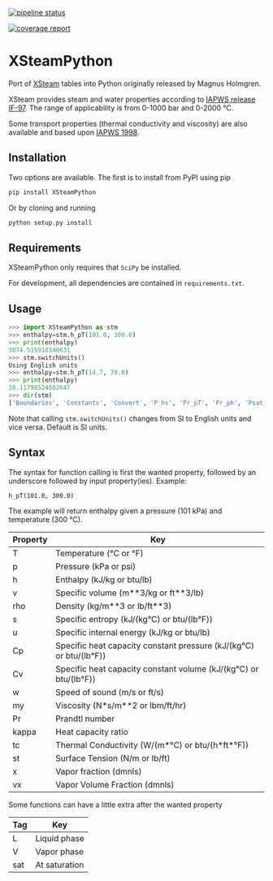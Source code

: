 [![pipeline status](https://gitlab.com/raldridge111/XSteamPython/badges/master/pipeline.svg)](https://gitlab.com/raldridge111/XSteamPython/-/pipelines/latest)

[![coverage report](https://gitlab.com/raldridge111/XSteamPython/badges/master/coverage.svg)](https://raldridge111.gitlab.io/XSteamPython/htmlcov/index.html)

# XSteamPython
Port of [XSteam](https://sourceforge.net/projects/xsteam/) tables into Python originally released by Magnus Holmgren.

XSteam provides steam and water properties according to [IAPWS release IF-97](http://www.iapws.org/relguide/IF97-Rev.pdf). The range of applicability is from 0-1000 bar and 0-2000 °C.

Some transport properties (thermal conductivity and viscosity) are also available and based upon [IAPWS 1998](http://www.iapws.org/relguide/ThCond.pdf).

## Installation
Two options are available. The first is to install from PyPI using pip
```sh
pip install XSteamPython
```
Or by cloning and running
```sh
python setup.py install
```
## Requirements
XSteamPython only requires that `SciPy` be installed.

For development, all dependencies are contained in `requirements.txt`.

## Usage
```python
>>> import XSteamPython as stm
>>> enthalpy=stm.h_pT(101.0, 300.0)
>>> print(enthalpy)
3074.515918340631
>>> stm.switchUnits()
Using English units
>>> enthalpy=stm.h_pT(14.7, 70.0)
>>> print(enthalpy)
38.11798524502647
>>> dir(stm)
['Boundaries', 'Constants', 'Convert', 'P_hs', 'Pr_pT', 'Pr_ph', 'Psat_T', 'Psat_s', 'Region1', 'Region2', 'Region3', 'Region4', 'Region5', 'Regions', 'T_hs', 'T_ph', 'T_ps', 'Tsat_p', 'Tsat_s', 'Viscosity', 'XSteamPython', '__builtins__', '__cached__', '__doc__', '__file__', '__loader__', '__name__', '__package__', '__path__', '__spec__', 'cpL_T', 'cpL_p', 'cpV_T', 'cpV_p', 'cp_pT', 'cp_ph', 'cp_ps', 'cvL_T', 'cvL_p', 'cvV_T', 'cvV_p', 'cv_pT', 'cv_ph', 'cv_ps', 'englishUnits', 'hL_T', 'hL_p', 'hV_T', 'hV_p', 'h_Tx', 'h_pT', 'h_ps', 'h_px', 'kappa_pT', 'kappa_ph', 'math', 'my_pT', 'my_ph', 'my_ps', 'rhoL_T', 'rhoL_p', 'rhoV_T', 'rhoV_p', 'rho_pT', 'rho_ph', 'rho_ps', 'sL_T', 'sL_p', 'sV_T', 'sV_p', 's_pT', 's_ph', 'st_p', 'st_t', 'surfaceTension_T', 'switchUnits', 'tcL_T', 'tcL_p', 'tcV_T', 'tcV_p', 'tc_hs', 'tc_pT', 'tc_pTrho', 'tc_ph', 'uL_T', 'uL_p', 'uV_T', 'uV_p', 'u_pT', 'u_ph', 'u_ps', 'vL_T', 'vL_p', 'vV_T', 'vV_p', 'v_pT', 'v_ph', 'v_ps', 'vx_ph', 'vx_ps', 'wL_T', 'wL_p', 'wV_T', 'wV_p', 'w_pT', 'w_ph', 'w_ps', 'x_ph', 'x_ps']
```

Note that calling `stm.switchUnits()` changes from SI to English units and vice versa. Default is SI units.

## Syntax

The syntax for function calling is first the wanted property, followed by an underscore followed by input property(ies). Example:
```
h_pT(101.0, 300.0)
```
The example will return enthalpy given a pressure (101 kPa) and temperature (300 °C).

|Property|Key|
|---|---|
|T| Temperature (°C or °F)|
|p| Pressure (kPa or psi)|
|h| Enthalpy (kJ/kg or btu/lb)|
|v| Specific volume (m\*\*3/kg or ft\*\*3/lb)|
|rho| Density (kg/m\*\*3 or lb/ft\*\*3)|
|s| Specific entropy (kJ/(kg°C) or btu/(lb°F))|
|u| Specific internal energy (kJ/kg or btu/lb)|
|Cp| Specific heat capacity constant pressure (kJ/(kg°C) or btu/(lb°F))|
|Cv| Specific heat capacity constant volume (kJ/(kg°C) or btu/(lb°F))|
|w| Speed of sound (m/s or ft/s)|
|my| Viscosity (N\*s/m\*\*2 or lbm/ft/hr)|
|Pr|Prandtl number|
|kappa|Heat capacity ratio|
|tc| Thermal Conductivity (W/(m\*°C) or btu/(h\*ft\*°F))|
|st| Surface Tension (N/m or lb/ft)|
|x| Vapor fraction (dmnls)|
|vx| Vapor Volume Fraction (dmnls)|

Some functions can have a little extra after the wanted property

|Tag|Key|
|---|---|
|L|Liquid phase|
|V|Vapor phase|
|sat|At saturation|
